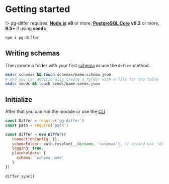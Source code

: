 # Getting started

!> pg-differ requires: **[Node.js](https://nodejs.org/)** **v8** or more; **[PostgreSQL Core](https://www.postgresql.org/download/)** **v9.2** or more, **9.5+** if using **seeds**

```bash
npm i pg-differ
```

## Writing schemas

Then create a folder with your first [schema](entities.md) or use the `define` method.

```bash
mkdir schemas && touch schemas/name.schema.json
# and you can additionally create a folder with a file for the table
mkdir seeds && touch seeds/name.seeds.json
```

## Initialize

After that you can run the module or use the [CLI](cli.md)

```javascript
const Differ = require('pg-differ')
const path = require('path')

const differ = new Differ({
   connectionConfig: {},
   schemaFolder: path.resolve(__dirname, 'schemas'), // or/and use 'differ.define' method to add model,
   logging: true,
   placeholders: {
     schema: 'schema_name'
   }
})
 
differ.sync()
```
